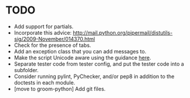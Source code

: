 TODO
====

* Add support for partials.
* Incorporate this advice:
    http://mail.python.org/pipermail/distutils-sig/2009-November/014370.html
* Check for the presence of tabs.
* Add an exception class that you can add messages to.
* Make the script Unicode aware using the guidance [here](http://docs.python.org/howto/unicode.html).
* Separate tester code from tester config, and put the tester code into
  a subfolder.
* Consider running pylint, PyChecker, and/or pep8 in addition to the
  doctests in each module.
* [move to groom-python] Add git files.
